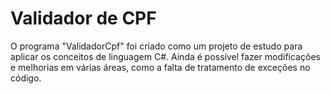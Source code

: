 <h1>Validador de CPF</h1>

<p>O programa "ValidadorCpf" foi criado como um projeto de estudo para aplicar os conceitos de linguagem C#. Ainda é possível fazer modificações e melhorias em várias áreas, como a falta de tratamento de exceções no código.</p>

